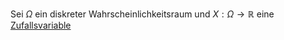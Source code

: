 Sei $\Omega$ ein diskreter Wahrscheinlichkeitsraum und $X: \Omega\to\mathbb R$ eine [Zufallsvariable](Zufallsvariablen.md)